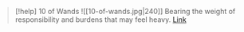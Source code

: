 > [!help]  10 of Wands
> ![[10-of-wands.jpg|240]]
> Bearing the weight of responsibility and burdens that may feel heavy.
> [Link](https://daily-tarot.squarespace.com/ten-of-wands)